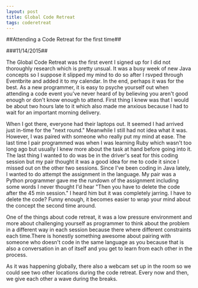 ```yaml
---
layout: post
title: Global Code Retreat
tags: coderetreat
---
```

##Attending a Code Retreat for the first time##

###11/14/2015##

The Global Code Retreat was the first event I signed up for I did not thoroughly research which is pretty unsual. It was a busy week of new Java concepts so I suppose it slipped my mind to do so after I rsvped through Eventbrite and added it to my calendar. In the end, perhaps it was for the best. As a new programmer, it is easy to psyche yourself out when attending a code event you've never heard of by believing you aren't good enough or don't know enough to attend. First thing I knew was that I would be about two hours late to it which also made me anxious because I had to wait for an important morning delivery.

When I got there, everyone had their laptops out. It seemed I had arrived just in-time for the "next round." Meanwhile I still had not idea what it was. However, I was paired with someone who really put my mind at ease. The last time I pair programmed was when I was learning Ruby which wasn't too long ago but usually I knew more about the task at hand before going into it. The last thing I wanted to do was be in the driver's seat for this coding session but my pair thought it was a good idea for me to code it since I missed out on the other two sessions. Since I've been coding in Java lately, I wanted to do attempt the assignment in the language. My pair was a Python programmer gave me the rundown of the assignment including some words I never thought I'd hear "Then you have to delete the code after the 45 min session." I heard him but it was completely jarring. I have to delete the code? Funny enough, it becomes easier to wrap your mind about the concept the second time around.

One of the things about code retreat, it was a low pressure environment and more about challenging yourself as programmer to think about the problem in a different way in each session because there where different constraints each time.There is honestly something awesome about pairing with someone who doesn't code in the same language as you because that is also a conversation in an of itself and you get to learn from each other in the process.

As it was happening globally, there also a webcam set up in the room so we could see two other locations during the code retreat. Every now and then, we give each other a wave during the breaks.